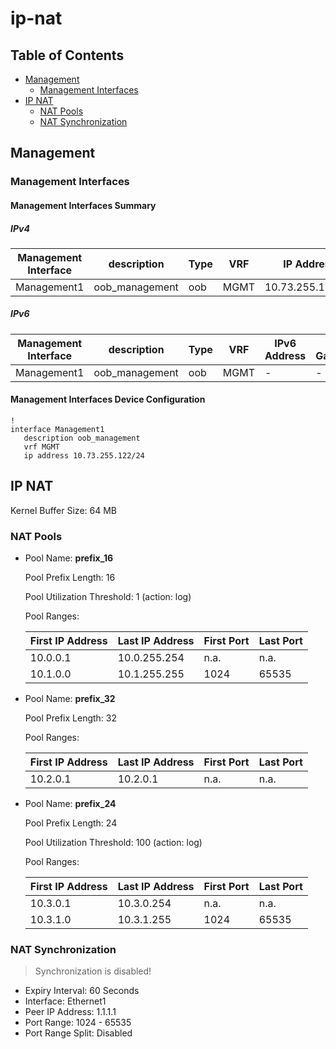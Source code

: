 # ip-nat

## Table of Contents

- [Management](#management)
  - [Management Interfaces](#management-interfaces)
- [IP NAT](#ip-nat)
  - [NAT Pools](#nat-pools)
  - [NAT Synchronization](#nat-synchronization)

## Management

### Management Interfaces

#### Management Interfaces Summary

##### IPv4

| Management Interface | description | Type | VRF | IP Address | Gateway |
| -------------------- | ----------- | ---- | --- | ---------- | ------- |
| Management1 | oob_management | oob | MGMT | 10.73.255.122/24 | 10.73.255.2 |

##### IPv6

| Management Interface | description | Type | VRF | IPv6 Address | IPv6 Gateway |
| -------------------- | ----------- | ---- | --- | ------------ | ------------ |
| Management1 | oob_management | oob | MGMT | - | - |

#### Management Interfaces Device Configuration

```eos
!
interface Management1
   description oob_management
   vrf MGMT
   ip address 10.73.255.122/24
```

## IP NAT
Kernel Buffer Size: 64 MB

### NAT Pools
- Pool Name: **prefix_16**

  Pool Prefix Length: 16

  Pool Utilization Threshold: 1 (action: log)

  Pool Ranges:

  | First IP Address  | Last IP Address | First Port | Last Port |
  | ----------------- | --------------- | ---------- | --------- |
  | 10.0.0.1 | 10.0.255.254 | n.a. | n.a. |
  | 10.1.0.0 | 10.1.255.255 | 1024 | 65535 |

- Pool Name: **prefix_32**

  Pool Prefix Length: 32

  Pool Ranges:

  | First IP Address  | Last IP Address | First Port | Last Port |
  | ----------------- | --------------- | ---------- | --------- |
  | 10.2.0.1 | 10.2.0.1 | n.a. | n.a. |

- Pool Name: **prefix_24**

  Pool Prefix Length: 24

  Pool Utilization Threshold: 100 (action: log)

  Pool Ranges:

  | First IP Address  | Last IP Address | First Port | Last Port |
  | ----------------- | --------------- | ---------- | --------- |
  | 10.3.0.1 | 10.3.0.254 | n.a. | n.a. |
  | 10.3.1.0 | 10.3.1.255 | 1024 | 65535 |


### NAT Synchronization
> Synchronization is disabled!
- Expiry Interval: 60 Seconds
- Interface: Ethernet1
- Peer IP Address: 1.1.1.1
- Port Range: 1024 - 65535
- Port Range Split: Disabled
